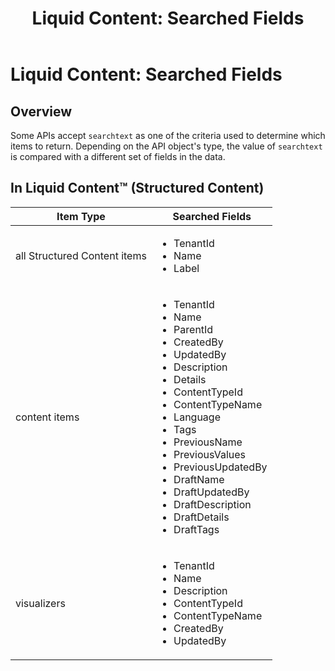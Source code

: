 ﻿---
uid: searched-fields
topic: searched-fields
locale: en
title: "Liquid Content: Searched Fields"
dnneditions: Evoq Content,Evoq Engage
dnnversion: 09.02.00
parent-topic: developers-structured-content-overview
related-topics: visualizer-templates,api-results-pagination,about-structured-content-apis,examples-structured-content-apis
---

# Liquid Content: Searched Fields

## Overview

Some APIs accept `searchtext` as one of the criteria used to determine which items to return. Depending on the API object's type, the value of `searchtext` is compared with a different set of fields in the data.

## In Liquid Content™ (Structured Content)

|**Item Type**|**Searched Fields**|
|---|---|
|all Structured Content items|<ul><li>TenantId</li><li>Name</li><li>Label</li></ul>|
|content items|<ul><li>TenantId</li><li>Name</li><li>ParentId</li><li>CreatedBy</li><li>UpdatedBy</li><li>Description</li><li>Details</li><li>ContentTypeId</li><li>ContentTypeName</li><li>Language</li><li>Tags</li><li>PreviousName</li><li>PreviousValues</li><li>PreviousUpdatedBy</li><li>DraftName</li><li>DraftUpdatedBy</li><li>DraftDescription</li><li>DraftDetails</li><li>DraftTags</li></ul>|
|visualizers|<ul><li>TenantId</li><li>Name</li><li>Description</li><li>ContentTypeId</li><li>ContentTypeName</li><li>CreatedBy</li><li>UpdatedBy</li></ul>|
